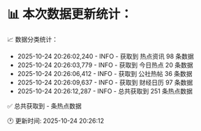 📊 本次数据更新统计：
==========================

📈 数据分类统计：
- 2025-10-24 20:26:02,240 - INFO - 获取到 热点资讯 98 条数据
- 2025-10-24 20:26:03,779 - INFO - 获取到 今日热点 20 条数据
- 2025-10-24 20:26:06,412 - INFO - 获取到 公社热帖 36 条数据
- 2025-10-24 20:26:09,637 - INFO - 获取到 财经日历 97 条数据
- 2025-10-24 20:26:12,287 - INFO - 总共获取到 251 条热点数据

✅ 总共获取到 - 条热点数据

🕐 更新时间: 2025-10-24 20:26:12
